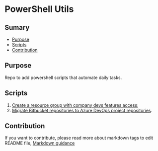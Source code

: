 # PowerShell Utils

## Sumary
* [Purpose](#purpose)
* [Scripts](#scripts)
* [Contribution](#Contribution)

## Purpose
Repo to add powershell scripts that automate daily tasks.

## Scripts
1. [Create a resource group with company devs features access](https://github.com/renanlq/powershell-utils/blob/master/azure/resourcegroup-grant-devhml.ps1);
2. [Migrate Bitbucket repositories to Azure DevOps project repositories](https://github.com/renanlq/powershell-utils/blob/master/git/bitbucket-azuredevops.ps1).

## Contribution
If you want to contribute, please read more about markdown tags to edit README file, [Markdown guidance](https://docs.microsoft.com/en-us/vsts/project/wiki/markdown-guidance?view=vsts)
